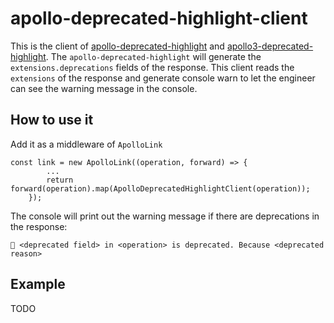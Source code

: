 # apollo-deprecated-highlight-client
This is the client of [apollo-deprecated-highlight](https://www.npmjs.com/package/apollo-deprecated-highlight) and [apollo3-deprecated-highlight](https://www.npmjs.com/package/apollo3-deprecated-highlight). The `apollo-deprecated-highlight` will generate the `extensions.deprecations` fields of the response. This client reads the `extensions` of the response and generate console warn to let the engineer can see the warning message in the console.

## How to use it

Add it as a middleware of `ApolloLink`

```
const link = new ApolloLink((operation, forward) => {
        ...
        return forward(operation).map(ApolloDeprecatedHighlightClient(operation));
    });
```

The console will print out the warning message if there are deprecations in the response:
```
🚨 <deprecated field> in <operation> is deprecated. Because <deprecated reason>
```

## Example

TODO
